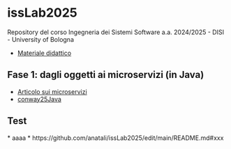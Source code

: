 # issLab2025
Repository del corso Ingegneria dei Sistemi Software a.a. 2024/2025 - DISI - University of Bologna
  * [Materiale didattico](iss25Material/docs/_build/html)
## Fase 1: dagli oggetti ai microservizi (in Java)
  * [Articolo sui microservizi](iss25Material/docs/_build/html/_static/msoIEEE.pdf)
  * [conway25Java](conway25Java)
 
 <h2 id="xxx">Test</h2> 
    * aaaa   <!-- comment: ancora personalizzata -->
    * https://github.com/anatali/issLab2025/edit/main/README.md#xxx
